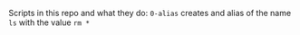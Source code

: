 Scripts in this repo and what they do: 
`0-alias` creates and alias of the name `ls` with the value `rm *`
